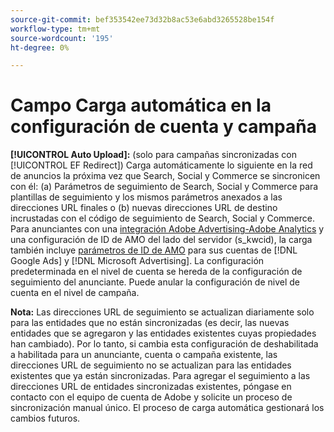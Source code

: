 ```yaml
---
source-git-commit: bef353542ee73d32b8ac53e6abd3265528be154f
workflow-type: tm+mt
source-wordcount: '195'
ht-degree: 0%

---
```

# Campo Carga automática en la configuración de cuenta y campaña

**[!UICONTROL Auto Upload]:** (solo para campañas sincronizadas con [!UICONTROL EF Redirect]) Carga automáticamente lo siguiente en la red de anuncios la próxima vez que Search, Social y Commerce se sincronicen con él: (a) Parámetros de seguimiento de Search, Social y Commerce para plantillas de seguimiento y los mismos parámetros anexados a las direcciones URL finales o (b) nuevas direcciones URL de destino incrustadas con el código de seguimiento de Search, Social y Commerce. Para anunciantes con una [integración Adobe Advertising-Adobe Analytics](https://experienceleague.adobe.com/docs/advertising/integrations/analytics/overview.html?lang=es) y una configuración de ID de AMO del lado del servidor (s_kwcid), la carga también incluye [parámetros de ID de AMO](/help/integrations/analytics/ids.md#amo-id) para sus cuentas de [!DNL Google Ads] y [!DNL Microsoft Advertising]. La configuración predeterminada en el nivel de cuenta se hereda de la configuración de seguimiento del anunciante. Puede anular la configuración de nivel de cuenta en el nivel de campaña.

**Nota:** Las direcciones URL de seguimiento se actualizan diariamente solo para las entidades que no están sincronizadas (es decir, las nuevas entidades que se agregaron y las entidades existentes cuyas propiedades han cambiado). Por lo tanto, si cambia esta configuración de deshabilitada a habilitada para un anunciante, cuenta o campaña existente, las direcciones URL de seguimiento no se actualizan para las entidades existentes que ya están sincronizadas. Para agregar el seguimiento a las direcciones URL de entidades sincronizadas existentes, póngase en contacto con el equipo de cuenta de Adobe y solicite un proceso de sincronización manual único. El proceso de carga automática gestionará los cambios futuros.
